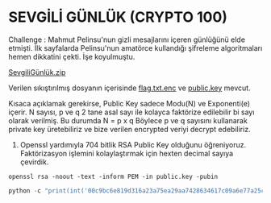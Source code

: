 # SEVGİLİ GÜNLÜK (CRYPTO 100)

Challenge : Mahmut Pelinsu'nun gizli mesajlarını içeren günlüğünü elde etmişti. İlk sayfalarda Pelinsu'nun amatörce kullandığı şifreleme algoritmaları hemen dikkatini çekti. İşe koyulmuştu. 

[SevgiliGünlük.zip](https://github.com/ozancetin/CTF-Writeups/blob/master/2018/DKHOSCTF/Sevgili%20G%C3%BCnl%C3%BCk/SevgiliG%C3%BCnl%C3%BCk.zip?raw=true)

Verilen sıkıştırılmış dosyanın içerisinde [flag.txt.enc](https://raw.githubusercontent.com/ozancetin/CTF-Writeups/master/2018/DKHOSCTF/Sevgili%20G%C3%BCnl%C3%BCk/flag.txt.enc) ve [public.key](https://raw.githubusercontent.com/ozancetin/CTF-Writeups/master/2018/DKHOSCTF/Sevgili%20G%C3%BCnl%C3%BCk/public.key) mevcut.

Kısaca açıklamak gerekirse,
Public Key sadece Modu(N) ve Exponenti(e) içerir. 
N sayısı, p ve q 2 tane asal sayı ile kolayca faktörize edilebilir bi sayı olarak verilmiş. Bu durumda N = p x q
Böylece p ve q sayısını kullanarak private key üretebiliriz ve bize verilen encrypted veriyi decrypt edebiliriz.

1. Openssl yardımıyla 704 bitlik RSA Public Key olduğunu öğreniyoruz. Faktörizasyon işlemini kolaylaştırmak için hexten decimal sayıya çevirdik.

[](https://raw.githubusercontent.com/ozancetin/CTF-Writeups/master/2018/DKHOSCTF/Sevgili%20G%C3%BCnl%C3%BCk/1.png)

```
openssl rsa -noout -text -inform PEM -in public.key -pubin
```
```python
python -c "print(int('00c9bc6e819d316a23a75ea29aa7428634617c09a6e77a25c8884cd405dfb7caa3705d8fd5c7dbd1930eadb3fb4d4601e330add121f4f7cc515253b101d310d9dbb3a72eca36a1de62a6f4d573f5fb71cadb017579dce149e9', 16))"
```


